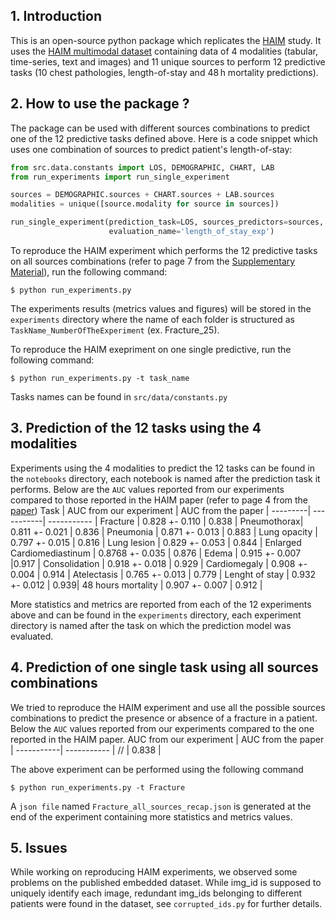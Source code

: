 ## 1. Introduction
This is an open-source python package which replicates the [HAIM](https://www.nature.com/articles/s41746-022-00689-4) study. 
It uses the [HAIM multimodal dataset](https://physionet.org/content/haim-multimodal/1.0.1/) containing data of 4 modalities 
(tabular, time-series, text and images) and 11 unique sources
to perform 12 predictive tasks (10 chest pathologies, length-of-stay and 48 h mortality predictions).

## 2. How to use the package ?
The package can be used with different sources combinations to predict one of the 12 predictive tasks defined above. Here is a code snippet which uses one 
combination of sources to predict patient's length-of-stay:
```python
from src.data.constants import LOS, DEMOGRAPHIC, CHART, LAB
from run_experiments import run_single_experiment

sources = DEMOGRAPHIC.sources + CHART.sources + LAB.sources
modalities = unique([source.modality for source in sources])

run_single_experiment(prediction_task=LOS, sources_predictors=sources, sources_modalities=modalities, 
                      evaluation_name='length_of_stay_exp')
```
To reproduce the HAIM experiment which performs the 12 predictive tasks on all sources combinations 
(refer to page 7 from the [Supplementary Material](https://static-content.springer.com/esm/art%3A10.1038%2Fs41746-022-00689-4/MediaObjects/41746_2022_689_MOESM1_ESM.pdf)),
run the following command: 
```
$ python run_experiments.py
```
The experiments results (metrics values and figures) will be stored in the ``experiments`` directory where the name of each folder is structured as ``TaskName_NumberOfTheExperiment``
(ex. Fracture_25).

To reproduce the HAIM exepriment on one single predictive, run the following command:
```
$ python run_experiments.py -t task_name
```
Tasks names can be found in ``src/data/constants.py`` 

## 3. Prediction of the 12 tasks using the 4 modalities 
Experiments using the 4 modalities to predict the 12 tasks can be found in the ``notebooks`` directory, each notebook is named after the prediction task it performs.
Below are the ``AUC`` values reported from our experiments compared to those reported in the HAIM paper (refer to page 4 from the [paper](https://www.nature.com/articles/s41746-022-00689-4))
Task | AUC from our experiment | AUC from the paper |
---------| -----------| ----------- |
Fracture | 0.828 +- 0.110 | 0.838 |
Pneumothorax| 0.811 +- 0.021 | 0.836 |
Pneumonia       | 0.871 +- 0.013 | 0.883    |
Lung opacity       | 	0.797 +- 0.015 | 0.816   |
Lung lesion    | 0.829 +- 0.053	 | 0.844   |
Enlarged Cardiomediastinum      | 0.8768 +- 0.035	 | 0.876  |
Edema      | 0.915 +- 0.007		 |0.917	 |
Consolidation    | 0.918 +- 0.018		 | 0.929 |
Cardiomegaly      | 0.908 +- 0.004	 | 0.914 |
Atelectasis     | 0.765 +- 0.013	 | 0.779	 |
Lenght of stay     | 0.932 +- 0.012		 | 0.939|
48 hours mortality     | 0.907 +- 0.007		 | 0.912	|

More statistics and metrics are reported from each of the 12 experiments above and can be found in the ``experiments`` directory, each experiment directory is named after the task on which the prediction model was evaluated.

## 4. Prediction of one single task using all sources combinations
We tried to reproduce the HAIM experiment and use all the possible sources combinations to predict the presence or absence of a fracture in a patient. 
Below the ``AUC`` values reported from our experiments compared to the one reported in the HAIM paper. 
 AUC from our experiment | AUC from the paper |
 -----------| ----------- |
 // | 0.838 |
 
 
The above experiment can be performed using the following command
```
$ python run_experiments.py -t Fracture
```
A ``json file`` named ``Fracture_all_sources_recap.json`` is generated at the end of the experiment containing more statistics and metrics values.
## 5. Issues 
While working on reproducing HAIM experiments, we observed some problems on the published embedded dataset. While img_id is supposed to uniquely identify each image, redundant img_ids belonging to different patients were found in the dataset, see ``corrupted_ids.py`` for further details. 
